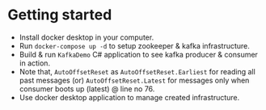 # Getting started
* Install docker desktop in your computer.
* Run `docker-compose up -d` to setup zookeeper & kafka infrastructure.
* Build & run `KafkaDemo` C# application to see kafka producer & consumer in action.
* Note that, `AutoOffsetReset` as `AutoOffsetReset.Earliest` for reading all past messages (or) `AutoOffsetReset.Latest` for messages only when consumer boots up (latest) @ line no 76.
* Use docker desktop application to manage created infrastructure.
